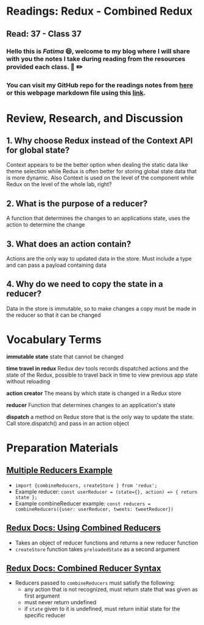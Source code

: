 # Readings: Redux - Combined Redux
## Read: 37 - Class 37

### Hello this is ***Fatima*** :smile:, welcome to my blog where I will share with you the notes I take during reading from the resources provided each class. :closed_book: :pencil2:
### You can visit my GitHub repo for the readings notes from [here](https://github.com/fati-ma/reading-notes-401) or this webpage markdown file using this [link](https://github.com/fati-ma/reading-notes-401/blob/main/read-37.md).


# Review, Research, and Discussion

## 1. Why choose Redux instead of the Context API for global state?
Context appears to be the better option when dealing the static data like theme selection while Redux is often better for storing global state data that is more dynamic.
Also Context is used on the level of the component while Redux on the level of the whole lab, right?

## 2. What is the purpose of a reducer?
A function that determines the changes to an applications state, uses the action to determine the change

## 3. What does an action contain?
Actions are the only way to updated data in the store. Must include a type and can pass a payload containing data

## 4. Why do we need to copy the state in a reducer?
Data in the store is immutable, so to make changes a copy must be made in the reducer so that it can be changed


# Vocabulary Terms

**immutable state** state that cannot be changed

**time travel in redux** Redux dev tools records dispatched actions and the state of the Redux, possible to travel back in time to view previous app state without reloading

**action creator** The means by which state is changed in a Redux store

**reducer** Function that determines changes to an application's state

**dispatch** a method on Redux store that is the only way to update the state. Call store.dispatch() and pass in an action object


# Preparation Materials

## [Multiple Reducers Example](https://www.youtube.com/watch?v=gBER4Or86hE)
- `import {combineReducers, createStore } from 'redux';`
- Example reducer: `const userReducer = (state={}, action) => { return state };`
- Example combineReducer example: `const reducers = combineReducers({user: userReducer, tweets: tweetReducer})`

## [Redux Docs: Using Combined Reducers](https://redux.js.org/recipes/structuring-reducers/using-combinereducers/)
- Takes an object of reducer functions and returns a new reducer function
- `createStore` function takes `preloadedState` as a second argument

## [Redux Docs: Combined Reducer Syntax](https://redux.js.org/api/combinereducers/)
- Reducers passed to `combineReducers` must satisfy the following:
   - any action that is not recognized, must return state that was given as first argument
   - must never return undefined
   - if `state` given to it is undefined, must return initial state for the specific reducer
